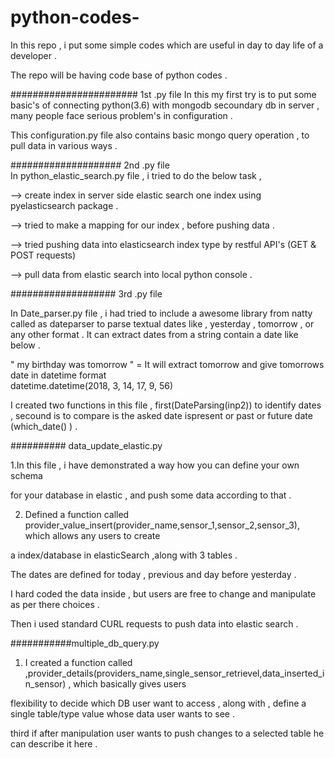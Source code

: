 # python-codes-
In this repo  , i put some simple  codes  which are  useful   in day to day  life  of a  developer  .

The repo  will  be having  code base  of python codes .

#######################  1st .py  file 
In this  my  first  try  is  to  put  some  basic's of connecting  python(3.6)  with  mongodb secoundary db  in server , many people face serious problem's in configuration .



This  configuration.py  file  also  contains  basic  mongo  query operation , to pull data  in various  ways . 

         
####################  2nd .py  file  
In  python_elastic_search.py  file  ,  i  tried  to  do  the below task , 

-->  create  index in  server side  elastic search  one  index  using  pyelasticsearch  package  . 

-->  tried  to make  a  mapping for our index  , before pushing data  . 

-->  tried pushing  data  into  elasticsearch  index type  by  restful API's (GET  &  POST  requests)  

--> pull  data from elastic search  into local python console .


################### 3rd .py file 

In  Date_parser.py  file ,  i  had  tried to  include a  awesome  library from natty called as dateparser  to  parse  textual dates  like ,  yesterday  , tomorrow ,  or any other format . It can  extract  dates from  a  string  contain  a date  like below . 

"  my  birthday was tomorrow  "   =  It will  extract tomorrow  and give  tomorrows  date in datetime format  
datetime.datetime(2018, 3, 14, 17, 9, 56)

I created  two  functions  in this file ,  first(DateParsing(inp2)) to  identify  dates ,  secound is  to  compare  is the asked date ispresent or  past or future   date (which_date() ) .  


########## data_update_elastic.py 

1.In this  file  , i have demonstrated a way  how you  can define  your own schema 

for your database in elastic , and push  some data  according to  that  . 

2. Defined  a  function called  provider_value_insert(provider_name,sensor_1,sensor_2,sensor_3), which  allows any  users  to  create  

a index/database in elasticSearch ,along with 3  tables  .

The dates are  defined  for today  , previous and day  before  yesterday  . 

I hard coded the data  inside , but users  are free to  change  and  manipulate  as per there  choices .


Then  i  used  standard CURL  requests to  push data into  elastic search  . 


###########multiple_db_query.py 

1.  I created  a function  called  ,provider_details(providers_name,single_sensor_retrievel,data_inserted_in_sensor)  , which  basically  gives  users 

flexibility  to  decide which  DB user  want to  access  ,  along with  , define  a  single table/type  value  whose data user  wants  to  see .

third if after manipulation user wants  to  push changes  to a selected  table  he can  describe  it here  . 








